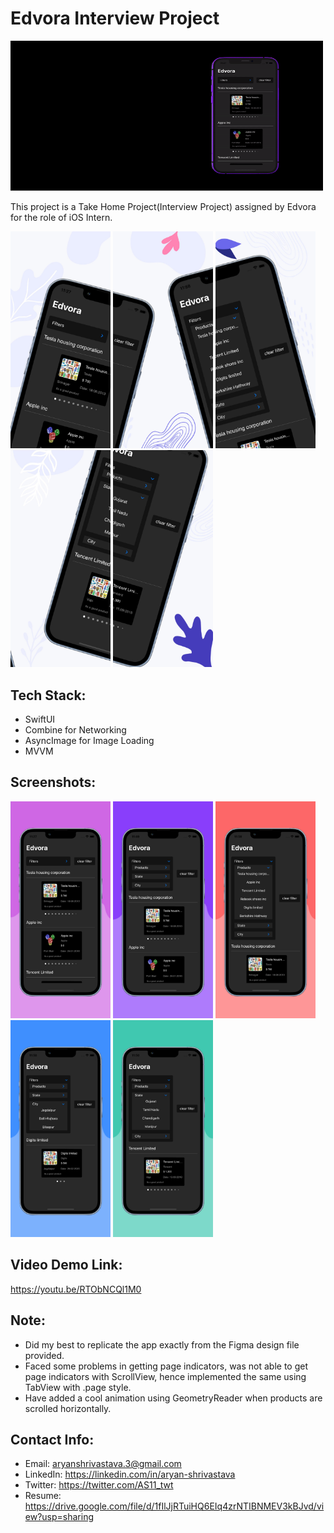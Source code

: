 # Edvora Interview Project
<img src="Edvora_promo_gif.gif" width="500" height="240"/>

This project is a Take Home Project(Interview Project) assigned by Edvora for the role of iOS Intern. 

<p float="left">
<img src="/Edvora Screenshots - I/image1.jpeg" width="160" />
<img src="/Edvora Screenshots - I/image2.jpeg" width="160" />
<img src="/Edvora Screenshots - I/image3.jpeg" width="160" />
<img src="/Edvora Screenshots - I/image4.jpeg" width="160" />
<img src="/Edvora Screenshots - I/image5.jpeg" width="160" />
</p>

## Tech Stack:
- SwiftUI 
- Combine for Networking
- AsyncImage for Image Loading
- MVVM



## Screenshots:

<p float="left">
  <img src="/Edvora Screenshots - II/image1.jpeg" width="160" />
  <img src="/Edvora Screenshots - II/image2.jpeg" width="160" />
  <img src="/Edvora Screenshots - II/image3.jpeg" width="160" />
  <img src="/Edvora Screenshots - II/image4.jpeg" width="160" />
  <img src="/Edvora Screenshots - II/image5.jpeg" width="160" />
</p>

## Video Demo Link:
https://youtu.be/RTObNCQl1M0

## Note: 
- Did my best to replicate the app exactly from the Figma design file provided. 
- Faced some problems in getting page indicators, was not able to get page indicators with ScrollView, hence implemented the same using TabView with .page style.
- Have added a cool animation using GeometryReader when products are scrolled horizontally.  


## Contact Info:
- Email: aryanshrivastava.3@gmail.com
- LinkedIn: https://linkedin.com/in/aryan-shrivastava
- Twitter: https://twitter.com/AS11_twt
- Resume: https://drive.google.com/file/d/1fIlJjRTuiHQ6EIq4zrNTIBNMEV3kBJvd/view?usp=sharing

